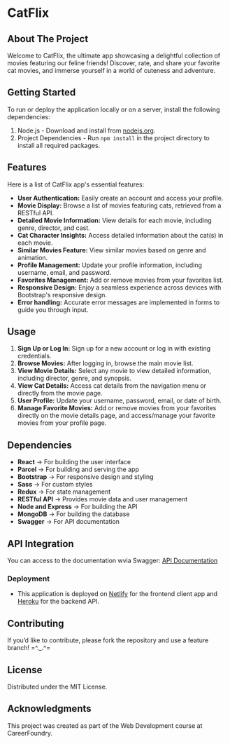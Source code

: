 # CatFlix

## About The Project

Welcome to CatFlix, the ultimate app showcasing a delightful collection of movies featuring our feline friends! Discover, rate, and share your favorite cat movies, and immerse yourself in a world of cuteness and adventure.

## Getting Started
To run or deploy the application locally or on a server, install the following dependencies:

1. Node.js - Download and install from [nodejs.org](https://nodejs.org/en).
2. Project Dependencies - Run `npm install` in the project directory to install all required packages.

## Features

Here is a list of CatFlix app's essential features:

- **User Authentication:** Easily create an account and access your profile.
- **Movie Display:** Browse a list of movies featuring cats, retrieved from a RESTful API.
- **Detailed Movie Information:** View details for each movie, including genre, director, and cast.
- **Cat Character Insights:** Access detailed information about the cat(s) in each movie.
- **Similar Movies Feature:** View similar movies based on genre and animation.
- **Profile Management:** Update your profile information, including username, email, and password.
- **Favorites Management:** Add or remove movies from your favorites list.
- **Responsive Design:** Enjoy a seamless experience across devices with Bootstrap's responsive design.
- **Error handling:** Accurate error messages are implemented in forms to guide you through input.

## Usage

1. **Sign Up or Log In:** Sign up for a new account or log in with existing credentials.
2. **Browse Movies:** After logging in, browse the main movie list.
3. **View Movie Details:** Select any movie to view detailed information, including director, genre, and synopsis.
4. **View Cat Details:** Access cat details from the navigation menu or directly from the movie page.
5. **User Profile:** Update your username, password, email, or date of birth.
6. **Manage Favorite Movies:** Add or remove movies from your favorites directly on the movie details page, and access/manage your favorite movies from your profile page.

## Dependencies

- **React** → For building the user interface
- **Parcel** → For building and serving the app
- **Bootstrap** → For responsive design and styling
- **Sass** → For custom styles
- **Redux** → For state management
- **RESTful API** → Provides movie data and user management
- **Node and Express** → For building the API
- **MongoDB** → For building the database
- **Swagger** → For API documentation

## API Integration

You can access to the documentation wvia Swagger: [API Documentation](https://catflix-99a985e6fffa.herokuapp.com/api-docs/)

### Deployment

- This application is deployed on [Netlify](https://catflixmovies.netlify.app) for the frontend client app and [Heroku](https://catflix-99a985e6fffa.herokuapp.com/) for the backend API.

## Contributing

If you’d like to contribute, please fork the repository and use a feature branch! =^._.^=

## License

Distributed under the MIT License.

## Acknowledgments

This project was created as part of the Web Development course at CareerFoundry.


